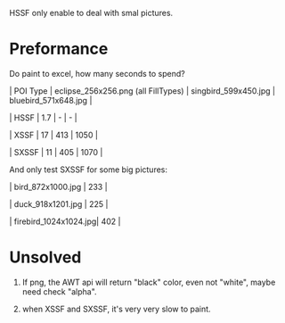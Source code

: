 HSSF only enable to deal with smal pictures.


Preformance
============

Do paint to excel, how many seconds to spend?

| POI Type	 | eclipse_256x256.png  (all FillTypes)	|  singbird_599x450.jpg	 |  bluebird_571x648.jpg |

| HSSF     |  1.7  |    -    |     -       |

| XSSF     |  17   |   413 |   1050  |

| SXSSF   |  11   |   405 |   1070  |

And only test SXSSF for some big pictures:

| bird_872x1000.jpg     	|   233  | 

| duck_918x1201.jpg     |   225  | 

| firebird_1024x1024.jpg|   402  | 


Unsolved
============

1. If png, the AWT api will return "black" color, even not "white", maybe need check "alpha".

2. when XSSF and SXSSF, it's very very slow to paint.
